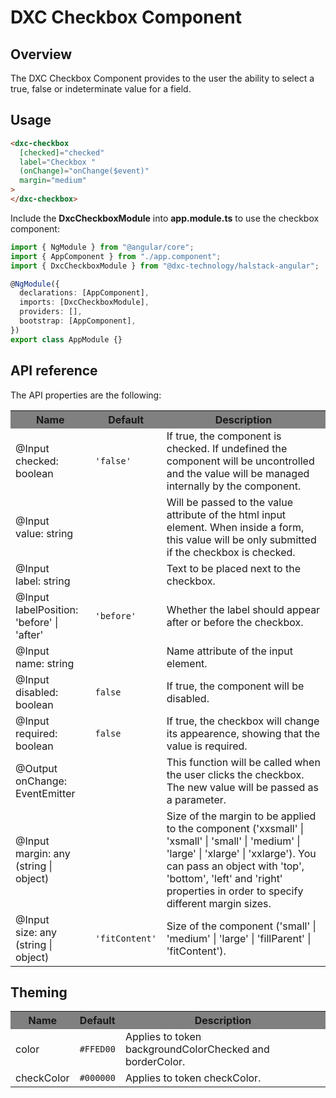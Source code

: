# DXC Checkbox Component

## Overview

The DXC Checkbox Component provides to the user the ability to select a true, false or indeterminate value for a field.

## Usage

```html
<dxc-checkbox
  [checked]="checked"
  label="Checkbox "
  (onChange)="onChange($event)"
  margin="medium"
>
</dxc-checkbox>
```

Include the **DxcCheckboxModule** into **app.module.ts** to use the checkbox component:

```ts
import { NgModule } from "@angular/core";
import { AppComponent } from "./app.component";
import { DxcCheckboxModule } from "@dxc-technology/halstack-angular";

@NgModule({
  declarations: [AppComponent],
  imports: [DxcCheckboxModule],
  providers: [],
  bootstrap: [AppComponent],
})
export class AppModule {}
```

## API reference

The API properties are the following:

<table>
  <tr style="background-color: grey">
    <th>Name</th>
    <th>Default</th>
    <th>Description</th>
  </tr>
  <tr>
    <td>@Input<br>checked: boolean</td>
    <td><code>'false'</code></td>
    <td>
      If true, the component is checked. If undefined the component will be
      uncontrolled and the value will be managed internally by the
      component.
    </td>
  </tr>
  <tr>
    <td>@Input<br>value: string</td>
    <td></td>
    <td>
      Will be passed to the value attribute of the html input element. When
      inside a form, this value will be only submitted if the checkbox is
      checked.
    </td>
  </tr>
  <tr>
    <td>@Input<br>label: string</td>
    <td></td>
    <td>Text to be placed next to the checkbox.</td>
  </tr>
  <tr>
    <td>@Input<br>labelPosition: 'before' | 'after'</td>
    <td>
      <code>'before'</code>
    </td>
    <td>Whether the label should appear after or before the checkbox.</td>
  </tr>
  <tr>
    <td>@Input<br>name: string</td>
    <td></td>
    <td>Name attribute of the input element.</td>
  </tr>
  <tr>
    <td>@Input<br>disabled: boolean</td>
    <td>
      <code>false</code>
    </td>
    <td>If true, the component will be disabled.</td>
  </tr>
  <tr>
    <td>@Input<br>required: boolean</td>
    <td>
      <code>false</code>
    </td>
    <td>
      If true, the checkbox will change its appearence, showing that the
      value is required.
    </td>
  </tr>
  <tr>
    <td>@Output<br>onChange: EventEmitter</td>
    <td></td>
    <td>
      This function will be called when the user clicks the checkbox. The
      new value will be passed as a parameter.
    </td>
  </tr>
  <tr>
    <td>@Input<br>margin: any (string | object)</td>
    <td></td>
    <td>
      Size of the margin to be applied to the component ('xxsmall' |
      'xsmall' | 'small' | 'medium' | 'large' | 'xlarge' | 'xxlarge'). You
      can pass an object with 'top', 'bottom', 'left' and 'right' properties
      in order to specify different margin sizes.
    </td>
  </tr>
  <tr>
    <td>@Input<br>size: any (string | object)</td>
    <td>
      <code>'fitContent'</code>
    </td>
    <td>
      Size of the component ('small' | 'medium' | 'large' | 'fillParent' | 'fitContent').
    </td>
  </tr>
</table>

## Theming

<table>
    <tr style="background-color: grey">
        <th>Name</th>
        <th>Default</th>
        <th>Description</th>
    </tr>
    <tr>
        <td>color</td>
        <td><code>#FFED00</code></td>
        <td>Applies to token backgroundColorChecked and borderColor.</td>
    </tr>
    <tr>
        <td>checkColor</td>
        <td><code>#000000</code></td>
        <td>Applies to token checkColor.</td>
    </tr>
</table>
